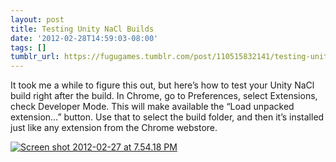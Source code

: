 ```yaml
---
layout: post
title: Testing Unity NaCl Builds
date: '2012-02-28T14:59:03-08:00'
tags: []
tumblr_url: https://fugugames.tumblr.com/post/110515832141/testing-unity-nacl-builds
---
```

It took me a while to figure this out, but here’s how to test your Unity NaCl build right after the build. In Chrome, go to Preferences, select Extensions, check Developer Mode. This will make available the “Load unpacked extension…” button. Use that to select the build folder, and then it’s installed just like any extension from the Chrome webstore.

[![](http://itshardtofondlepenguins.com/wp-content/uploads/2012/02/Screen-shot-2012-02-27-at-7.54.18-PM.png "Screen shot 2012-02-27 at 7.54.18 PM")](http://itshardtofondlepenguins.com/wp-content/uploads/2012/02/Screen-shot-2012-02-27-at-7.54.18-PM.png)

